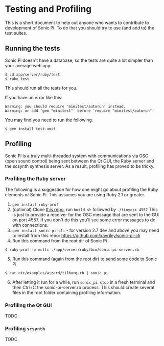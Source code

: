 # Testing and Profiling

This is a short document to help out anyone who wants to
contribute to development of Sonic Pi. To do that you should
try to use (and add to) the test suites.

## Running the tests

Sonic Pi doesn't have a database, so the tests are quite a lot
simpler than your average web app.

```
$ cd app/server/ruby/test
$ rake test
```

This should run all the tests for you. 

If you have an error like this:

```
Warning: you should require 'minitest/autorun' instead.
Warning: or add 'gem "minitest"' before 'require "minitest/autorun"'
```

You may find you need to run the following.

```
$ gem install test-unit
```

## Profiling

Sonic Pi is a truly multi-threaded system with communications via OSC
(open sound control) being sent between the Qt GUI, the Ruby server and
the scsynth synthesis server. As a result, profiling has proved to be tricky.

### Profiling the Ruby server

The following is a suggestion for how one might go about profiling the Ruby
elements of Sonic Pi. This assumes you are using Ruby 2.1 or greater.

1. `gem install ruby-prof`
2. (optional) Clone [this repo](https://github.com/xavriley/tinyosc), run `build.sh` followed by `./tinyosc 4557`
 This is just to provide a receiver for the OSC message that are sent to the GUI
on port 4557. If you don't do this you'll see some error messages to do with connections.
3. `gem install sonic-pi-cli` - for version 2.7 dev and above you may need to install from this repo: https://github.com/xavriley/sonic-pi-cli
4. Run this command from the root dir of Sonic Pi

```
$ ruby-prof -p multi ./app/server/ruby/bin/sonic-pi-server.rb
```

5. Run this command (again from the root dir) to send some code to Sonic Pi

```
$ cat etc/examples/wizard/tilburg.rb | sonic_pi
```

6. After letting it run for a while, run `sonic_pi stop` in a fresh terminal
and then Ctrl+C the sonic-pi-server.rb process. This should create several
files in the root folder containing profiling information.

### Profiling the Qt GUI

TODO

### Profiling `scsynth`

TODO
